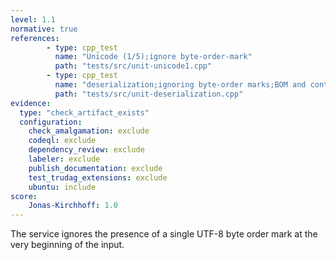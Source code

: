 ```yaml
---
level: 1.1
normative: true
references:
        - type: cpp_test
          name: "Unicode (1/5);ignore byte-order-mark"
          path: "tests/src/unit-unicode1.cpp"
        - type: cpp_test
          name: "deserialization;ignoring byte-order marks;BOM and content"
          path: "tests/src/unit-deserialization.cpp"
evidence:
  type: "check_artifact_exists"
  configuration:
    check_amalgamation: exclude
    codeql: exclude
    dependency_review: exclude
    labeler: exclude
    publish_documentation: exclude
    test_trudag_extensions: exclude
    ubuntu: include
score:
    Jonas-Kirchhoff: 1.0
---
```


The service ignores the presence of a single UTF-8 byte order mark at the very beginning of the input.
